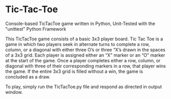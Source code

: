 # Tic-Tac-Toe
Console-based TicTacToe game written in Python, Unit-Tested with the "unittest" Python Framework

This TicTacToe game  consists of a basic 3x3 player board. Tic Tac Toe is a game in which two players seek in alternate turns to complete a row, column, or a diagonal with either three O’s or three “X’s drawn in the spaces of a 3x3 grid. Each player is assigned either an “X” marker or an “O” marker at the start of the game. Once a player completes either a row, column, or diagonal with three of their corresponding markers in a row, that player wins the game. If the entire 3x3 grid is filled without a win, the game is concluded as a draw. 

To play, simply run the TicTacToe.py file and respond as directed in output window.
